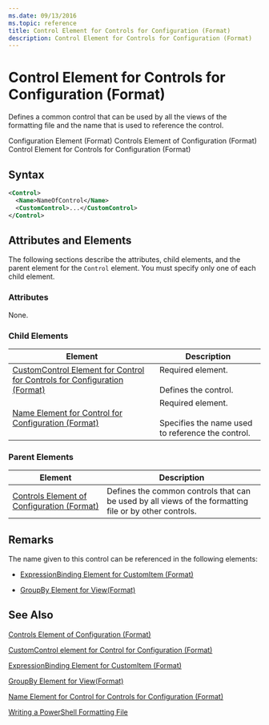 ```yaml
---
ms.date: 09/13/2016
ms.topic: reference
title: Control Element for Controls for Configuration (Format)
description: Control Element for Controls for Configuration (Format)
---
```

# Control Element for Controls for Configuration (Format)

Defines a common control that can be used by all the views of the formatting file and the name that is used to reference the control.

Configuration Element (Format)
Controls Element of Configuration (Format)
Control Element for Controls for Configuration (Format)

## Syntax

```xml
<Control>
  <Name>NameOfControl</Name>
  <CustomControl>...</CustomControl>
</Control>
```

## Attributes and Elements

The following sections describe the attributes, child elements, and the parent element for the `Control` element. You must specify only one of each child element.

### Attributes

None.

### Child Elements

|Element|Description|
|-------------|-----------------|
|[CustomControl Element for Control for Controls for Configuration (Format)](./customcontrol-element-for-control-for-controls-for-configuration-format.md)|Required element.<br /><br /> Defines the control.|
|[Name Element for Control for Configuration (Format)](./name-element-for-control-for-controls-for-configuration-format.md)|Required element.<br /><br /> Specifies the name used to reference the control.|

### Parent Elements

|Element|Description|
|-------------|-----------------|
|[Controls Element of Configuration (Format)](./controls-element-for-configuration-format.md)|Defines the common controls that can be used by all views of the formatting file or by other controls.|

## Remarks

The name given to this control can be referenced in the following elements:

- [ExpressionBinding Element for CustomItem (Format)](./expressionbinding-element-for-customitem-for-controls-for-configuration-format.md)

- [GroupBy Element for View(Format)](./groupby-element-for-view-format.md)

## See Also

[Controls Element of Configuration (Format)](./controls-element-for-configuration-format.md)

[CustomControl element for Control for Configuration (Format)](./customcontrol-element-for-control-for-controls-for-configuration-format.md)

[ExpressionBinding Element for CustomItem (Format)](./expressionbinding-element-for-customitem-for-controls-for-configuration-format.md)

[GroupBy Element for View(Format)](./groupby-element-for-view-format.md)

[Name Element for Control for Controls for Configuration (Format)](./name-element-for-control-for-controls-for-configuration-format.md)

[Writing a PowerShell Formatting File](./writing-a-powershell-formatting-file.md)
